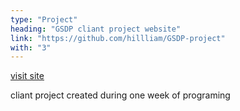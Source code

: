 ```yaml
---
type: "Project"
heading: "GSDP cliant project website"
link: "https://github.com/hillliam/GSDP-project"
with: "3"
---
```


<a class="btn btn-block" href="http://homepages.shu.ac.uk/~b4026826/project/"><i class="fa fa-html5 fa-2x"></i>visit site</a>

cliant project created during one week of programing
